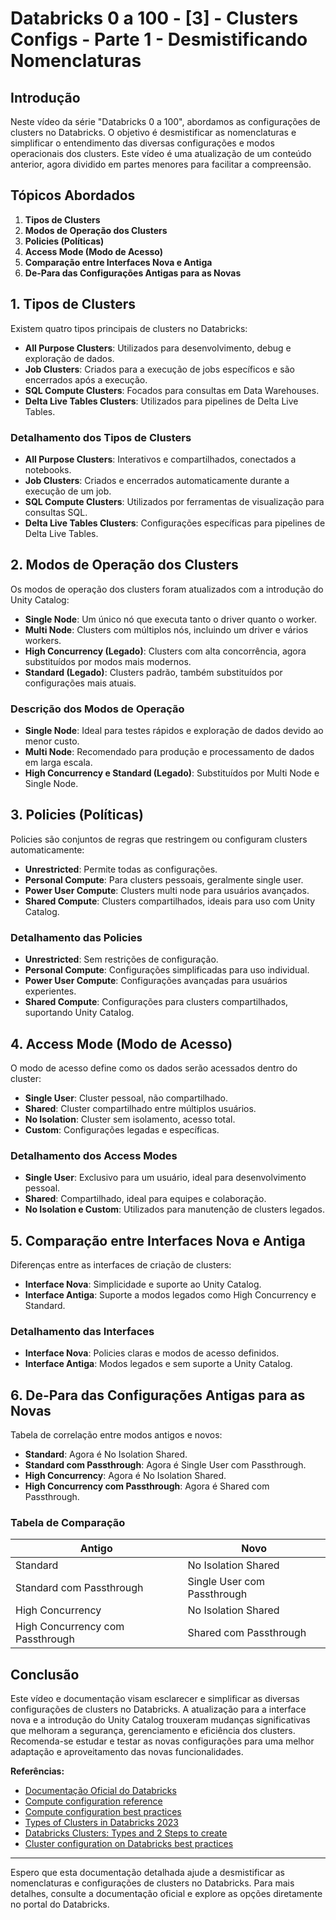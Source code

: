 # Databricks 0 a 100 - [3] - Clusters Configs - Parte 1 - Desmistificando Nomenclaturas

## Introdução
Neste vídeo da série "Databricks 0 a 100", abordamos as configurações de clusters no Databricks. O objetivo é desmistificar as nomenclaturas e simplificar o entendimento das diversas configurações e modos operacionais dos clusters. Este vídeo é uma atualização de um conteúdo anterior, agora dividido em partes menores para facilitar a compreensão.

## Tópicos Abordados
1. **Tipos de Clusters**
2. **Modos de Operação dos Clusters**
3. **Policies (Políticas)**
4. **Access Mode (Modo de Acesso)**
5. **Comparação entre Interfaces Nova e Antiga**
6. **De-Para das Configurações Antigas para as Novas**

## 1. Tipos de Clusters
Existem quatro tipos principais de clusters no Databricks:
- **All Purpose Clusters**: Utilizados para desenvolvimento, debug e exploração de dados.
- **Job Clusters**: Criados para a execução de jobs específicos e são encerrados após a execução.
- **SQL Compute Clusters**: Focados para consultas em Data Warehouses.
- **Delta Live Tables Clusters**: Utilizados para pipelines de Delta Live Tables.

### Detalhamento dos Tipos de Clusters
- **All Purpose Clusters**: Interativos e compartilhados, conectados a notebooks.
- **Job Clusters**: Criados e encerrados automaticamente durante a execução de um job.
- **SQL Compute Clusters**: Utilizados por ferramentas de visualização para consultas SQL.
- **Delta Live Tables Clusters**: Configurações específicas para pipelines de Delta Live Tables.

## 2. Modos de Operação dos Clusters
Os modos de operação dos clusters foram atualizados com a introdução do Unity Catalog:
- **Single Node**: Um único nó que executa tanto o driver quanto o worker.
- **Multi Node**: Clusters com múltiplos nós, incluindo um driver e vários workers.
- **High Concurrency (Legado)**: Clusters com alta concorrência, agora substituídos por modos mais modernos.
- **Standard (Legado)**: Clusters padrão, também substituídos por configurações mais atuais.

### Descrição dos Modos de Operação
- **Single Node**: Ideal para testes rápidos e exploração de dados devido ao menor custo.
- **Multi Node**: Recomendado para produção e processamento de dados em larga escala.
- **High Concurrency e Standard (Legado)**: Substituídos por Multi Node e Single Node.

## 3. Policies (Políticas)
Policies são conjuntos de regras que restringem ou configuram clusters automaticamente:
- **Unrestricted**: Permite todas as configurações.
- **Personal Compute**: Para clusters pessoais, geralmente single user.
- **Power User Compute**: Clusters multi node para usuários avançados.
- **Shared Compute**: Clusters compartilhados, ideais para uso com Unity Catalog.

### Detalhamento das Policies
- **Unrestricted**: Sem restrições de configuração.
- **Personal Compute**: Configurações simplificadas para uso individual.
- **Power User Compute**: Configurações avançadas para usuários experientes.
- **Shared Compute**: Configurações para clusters compartilhados, suportando Unity Catalog.

## 4. Access Mode (Modo de Acesso)
O modo de acesso define como os dados serão acessados dentro do cluster:
- **Single User**: Cluster pessoal, não compartilhado.
- **Shared**: Cluster compartilhado entre múltiplos usuários.
- **No Isolation**: Cluster sem isolamento, acesso total.
- **Custom**: Configurações legadas e específicas.

### Detalhamento dos Access Modes
- **Single User**: Exclusivo para um usuário, ideal para desenvolvimento pessoal.
- **Shared**: Compartilhado, ideal para equipes e colaboração.
- **No Isolation e Custom**: Utilizados para manutenção de clusters legados.

## 5. Comparação entre Interfaces Nova e Antiga
Diferenças entre as interfaces de criação de clusters:
- **Interface Nova**: Simplicidade e suporte ao Unity Catalog.
- **Interface Antiga**: Suporte a modos legados como High Concurrency e Standard.

### Detalhamento das Interfaces
- **Interface Nova**: Policies claras e modos de acesso definidos.
- **Interface Antiga**: Modos legados e sem suporte a Unity Catalog.

## 6. De-Para das Configurações Antigas para as Novas
Tabela de correlação entre modos antigos e novos:
- **Standard**: Agora é No Isolation Shared.
- **Standard com Passthrough**: Agora é Single User com Passthrough.
- **High Concurrency**: Agora é No Isolation Shared.
- **High Concurrency com Passthrough**: Agora é Shared com Passthrough.

### Tabela de Comparação
| Antigo                         | Novo                     |
|-------------------------------|--------------------------|
| Standard                      | No Isolation Shared      |
| Standard com Passthrough      | Single User com Passthrough |
| High Concurrency              | No Isolation Shared      |
| High Concurrency com Passthrough | Shared com Passthrough   |

## Conclusão
Este vídeo e documentação visam esclarecer e simplificar as diversas configurações de clusters no Databricks. A atualização para a interface nova e a introdução do Unity Catalog trouxeram mudanças significativas que melhoram a segurança, gerenciamento e eficiência dos clusters. Recomenda-se estudar e testar as novas configurações para uma melhor adaptação e aproveitamento das novas funcionalidades.

**Referências:**
- [Documentação Oficial do Databricks](https://docs.databricks.com)
- [Compute configuration reference](https://docs.databricks.com/en/compute/configure.html)
- [Compute configuration best practices](https://docs.databricks.com/en/compute/cluster-config-best-practices.html)
- [Types of Clusters in Databricks 2023](https://azuretrainings.in/types-of-clusters-in-databricks/)
- [Databricks Clusters: Types and 2 Steps to create](https://hevodata.com/learn/databricks-clusters/)
- [Cluster configuration on Databricks best practices](https://www.linkedin.com/pulse/cluster-configuration-databricks-best-practices-santos-saenz-ferrero-h1j0f)

---

Espero que esta documentação detalhada ajude a desmistificar as nomenclaturas e configurações de clusters no Databricks. Para mais detalhes, consulte a documentação oficial e explore as opções diretamente no portal do Databricks.
